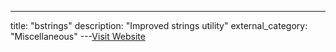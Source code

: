 ---
title: "bstrings"
description: "Improved strings utility"
external_category: "Miscellaneous"
---[Visit Website](https://github.com/EricZimmerman/bstrings)

